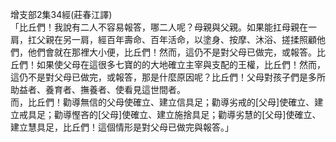 增支部2集34經(莊春江譯)  
「比丘們！我說有二人不容易報答，哪二人呢？母親與父親。如果能扛母親在一肩，扛父親在另一肩，經百年壽命、百年活命，以塗身、按摩、沐浴、搓揉照顧他們，他們會就在那裡大小便，比丘們！然而，這仍不是對父母已做完，或報答。比丘們！如果使父母在這很多七寶的的大地確立主宰與支配的王權，比丘們！然而，這仍不是對父母已做完，或報答，那是什麼原因呢？比丘們！父母對孩子們是多所助益者、養育者、撫養者、使看見這世間者。  
而，比丘們！勸導無信的父母使確立、建立信具足；勸導劣戒的[父母]使確立、建立戒具足；勸導慳吝的[父母]使確立、建立施捨具足；勸導劣慧的[父母]使確立、建立慧具足，比丘們！這個情形是對父母已做完與報答。」  
  
  
